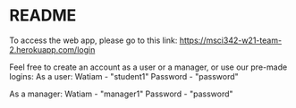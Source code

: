 # README

To access the web app, please go to this link:
https://msci342-w21-team-2.herokuapp.com/login

Feel free to create an account as a user or a manager, or use our pre-made logins:
As a user:
Watiam - "student1"
Password - "password"

As a manager:
Watiam - "manager1"
Password - "password"
